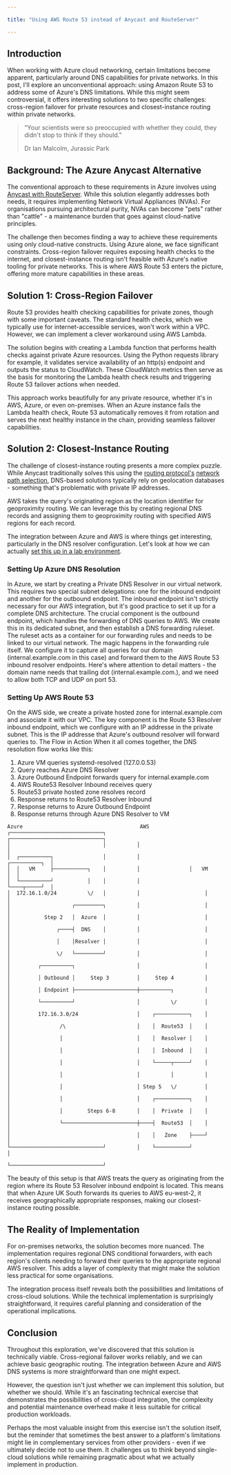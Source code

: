 ```yaml
---

title: "Using AWS Route 53 instead of Anycast and RouteServer"

---
```


## Introduction

When working with Azure cloud networking, certain limitations become apparent, particularly around DNS capabilities for private networks. In this post, I'll explore an unconventional approach: using Amazon Route 53 to address some of Azure's DNS limitations. While this might seem controversial, it offers interesting solutions to two specific challenges: cross-region failover for private resources and closest-instance routing within private networks.

>"Your scientists were so preoccupied with whether they could, they didn't stop to think if they should."
>
>Dr Ian Malcolm, Jurassic Park

## Background: The Azure Anycast Alternative

The conventional approach to these requirements in Azure involves using [Anycast with RouteServer](Anycast/anycast-route-server.md). While this solution elegantly addresses both needs, it requires implementing Network Virtual Appliances (NVAs). For organisations pursuing architectural purity, NVAs can become "pets" rather than "cattle" - a maintenance burden that goes against cloud-native principles.

The challenge then becomes finding a way to achieve these requirements using only cloud-native constructs. Using Azure alone, we face significant constraints. Cross-region failover requires exposing health checks to the internet, and closest-instance routing isn't feasible with Azure's native tooling for private networks. This is where AWS Route 53 enters the picture, offering more mature capabilities in these areas.

## Solution 1: Cross-Region Failover

Route 53 provides health checking capabilities for private zones, though with some important caveats. The standard health checks, which we typically use for internet-accessible services, won't work within a VPC. However, we can implement a clever workaround using AWS Lambda.

The solution begins with creating a Lambda function that performs health checks against private Azure resources. Using the Python requests library for example, it validates service availability of an http(s) endpoint and outputs the status to CloudWatch. These CloudWatch metrics then serve as the basis for monitoring the Lambda health check results and triggering Route 53 failover actions when needed.

This approach works beautifully for any private resource, whether it's in AWS, Azure, or even on-premises. When an Azure instance fails the Lambda health check, Route 53 automatically removes it from rotation and serves the next healthy instance in the chain, providing seamless failover capabilities.

## Solution 2: Closest-Instance Routing

The challenge of closest-instance routing presents a more complex puzzle. While Anycast traditionally solves this using the [routing protocol's](dijkstra-ospf.md) [network path selection](longest-prefix-matching.md), DNS-based solutions typically rely on geolocation databases - something that's problematic with private IP addresses.

AWS takes the query's originating region as the location identifier for geoproximity routing. We can leverage this by creating regional DNS records and assigning them to geoproximity routing with specified AWS regions for each record.

The integration between Azure and AWS is where things get interesting, particularly in the DNS resolver configuration. Let's look at how we can actually [set this up in a lab environment](https://github.com/simonpainter/cross-csp-r53).

### Setting Up Azure DNS Resolution

In Azure, we start by creating a Private DNS Resolver in our virtual network. This requires two special subnet delegations: one for the inbound endpoint and another for the outbound endpoint. The inbound endpoint isn't strictly necessary for our AWS integration, but it's good practice to set it up for a complete DNS architecture.
The crucial component is the outbound endpoint, which handles the forwarding of DNS queries to AWS. We create this in its dedicated subnet, and then establish a DNS forwarding ruleset. The ruleset acts as a container for our forwarding rules and needs to be linked to our virtual network.
The magic happens in the forwarding rule itself. We configure it to capture all queries for our domain (internal.example.com in this case) and forward them to the AWS Route 53 inbound resolver endpoints. Here's where attention to detail matters - the domain name needs that trailing dot (internal.example.com.), and we need to allow both TCP and UDP on port 53.

### Setting Up AWS Route 53

On the AWS side, we create a private hosted zone for internal.example.com and associate it with our VPC. The key component is the Route 53 Resolver inbound endpoint, which we configure with an IP addresse in the private subnet. This is the IP addresse that Azure's outbound resolver will forward queries to.
The Flow in Action
When it all comes together, the DNS resolution flow works like this:

1) Azure VM queries systemd-resolved (127.0.0.53)
2) Query reaches Azure DNS Resolver
3) Azure Outbound Endpoint forwards query for internal.example.com
4) AWS Route53 Resolver Inbound receives query
5) Route53 private hosted zone resolves record
6) Response returns to Route53 Resolver Inbound
7) Response returns to Azure Outbound Endpoint
8) Response returns through Azure DNS Resolver to VM

```text
Azure                                      AWS
┌──────────────────────────────┐          ┌──────────────────────────────┐
│                              │          │                              │
│  ┌──────────┐                │          │                ┌──────────┐  │
│  │   VM     ├───────────┐    │          │                │   VM     │  │
│  └──────────┘           │    │          │                └────┬─────┘  │
│  172.16.1.0/24          \/   │          │                     │        │
│                    ┌─────────┐          │                     │        │
│           Step 2   │  Azure  │          │                     │        │
│               ┌────┤  DNS    │          │                     │        │
│               │    │Resolver │          │                     │        │
│               \/   └─────────┘          │                     │        │
│         ┌──────────┐                    │                     │        │
│         │ Outbound │     Step 3         │     Step 4          │        │
│         │ Endpoint ├────────────────────┼──────────┐          │        │
│         └──────────┘                    │          \/         │        │
│         172.16.3.0/24                   │    ┌───────────┐    │        │
│                /\                       │    │  Route53  │    │        │
│                │                        │    │  Resolver │    │        │
│                │                        │    │  Inbound  │    │        │
│                │                        │    └─────┬─────┘    │        │
│                │                        │          │          │        │
│                │                        │ Step 5   \/         │        │
│                │                        │    ┌───────────┐    │        │
│                │        Steps 6-8       │    │  Private  │    │        │
│                └────────────────────────┼────┤  Route53  │    │        │
│                                         │    │   Zone    ├────┘        │
└──────────────────────────────┘          │    └───────────┘             │
                                          └──────────────────────────────┘
```

The beauty of this setup is that AWS treats the query as originating from the region where its Route 53 Resolver inbound endpoint is located. This means that when Azure UK South forwards its queries to AWS eu-west-2, it receives geographically appropriate responses, making our closest-instance routing possible.

## The Reality of Implementation

For on-premises networks, the solution becomes more nuanced. The implementation requires regional DNS conditional forwarders, with each region's clients needing to forward their queries to the appropriate regional AWS resolver. This adds a layer of complexity that might make the solution less practical for some organisations.

The integration process itself reveals both the possibilities and limitations of cross-cloud solutions. While the technical implementation is surprisingly straightforward, it requires careful planning and consideration of the operational implications.

## Conclusion

Throughout this exploration, we've discovered that this solution is technically viable. Cross-regional failover works reliably, and we can achieve basic geographic routing. The integration between Azure and AWS DNS systems is more straightforward than one might expect.

However, the question isn't just whether we can implement this solution, but whether we should. While it's an fascinating technical exercise that demonstrates the possibilities of cross-cloud integration, the complexity and potential maintenance overhead make it less suitable for critical production workloads.

Perhaps the most valuable insight from this exercise isn't the solution itself, but the reminder that sometimes the best answer to a platform's limitations might lie in complementary services from other providers - even if we ultimately decide not to use them. It challenges us to think beyond single-cloud solutions while remaining pragmatic about what we actually implement in production. 